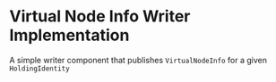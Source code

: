 # Virtual Node Info Writer Implementation

A simple writer component that publishes `VirtualNodeInfo` for a given
`HoldingIdentity`
